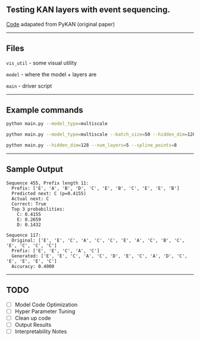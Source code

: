 ## Testing KAN layers with event sequencing. 

[Code](https://github.com/KindXiaoming/pykan) adapated from PyKAN (original paper)

---

## Files 

`vis_util` - some visual utility

`model`    - where the model + layers are 

`main`     - driver script

---

## Example commands

```bash
python main.py --model_type=multiscale   

python main.py --model_type=multiscale --batch_size=50 --hidden_dim=128 --num_layers=5 --spline_points=8 --embedding_dim=64 --spline_order=4

python main.py --hidden_dim=128 --num_layers=5 --spline_points=8
```

---

## Sample Output 

```
Sequence 455, Prefix length 11:
  Prefix: ['E', 'A', 'B', 'D', 'C', 'E', 'B', 'C', 'E', 'E', 'B']
  Predicted next: C (p=0.4155)
  Actual next: C
  Correct: True
  Top 3 probabilities:
    C: 0.4155
    E: 0.2659
    D: 0.1432

Sequence 117:
  Original: ['E', 'E', 'C', 'A', 'C', 'C', 'E', 'A', 'C', 'B', 'C', 'E', 'C', 'C', 'C']
  Prefix: ['E', 'E', 'C', 'A', 'C']
  Generated: ['E', 'E', 'C', 'A', 'C', 'D', 'E', 'C', 'A', 'D', 'C', 'E', 'E', 'E', 'C']
  Accuracy: 0.4000
```

---

## TODO 

- [ ] Model Code Optimization 
- [ ] Hyper Parameter Tuning 
- [ ] Clean up code 
- [ ] Output Results 
- [ ] Interpretability Notes 
